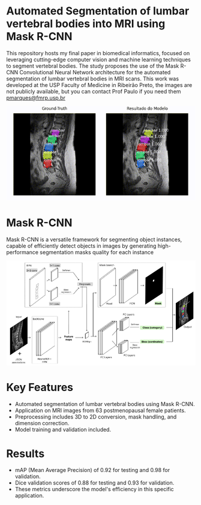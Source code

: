 # Automated Segmentation of lumbar vertebral bodies into MRI using Mask R-CNN


This repository hosts my final paper in biomedical informatics, focused on leveraging cutting-edge computer vision and machine learning techniques to segment vertebral bodies. The study proposes the use of the Mask R-CNN Convolutional Neural Network architecture for the automated segmentation of lumbar vertebral bodies in MRI scans. This work was developed at the USP Faculty of Medicine in Ribeirão Preto, the images are not publicly available, but you can contact Prof Paulo if you need them pmarques@fmrp.usp.br

<img src="Examples\segmentation_model.gif">

# Mask R-CNN
Mask R-CNN is a versatile framework for segmenting object instances, capable of efficiently detect objects in images by generating high-performance segmentation masks quality for each instance

<img src="Examples\maskrcnn.png">

# Key Features

* Automated segmentation of lumbar vertebral bodies using Mask R-CNN.
* Application on MRI images from 63 postmenopausal female patients.
* Preprocessing includes 3D to 2D conversion, mask handling, and dimension correction.
* Model training and validation included.

# Results

* mAP (Mean Average Precision) of 0.92 for testing and 0.98 for validation.
* Dice validation scores of 0.88 for testing and 0.93 for validation.
* These metrics underscore the model's efficiency in this specific application.

  
